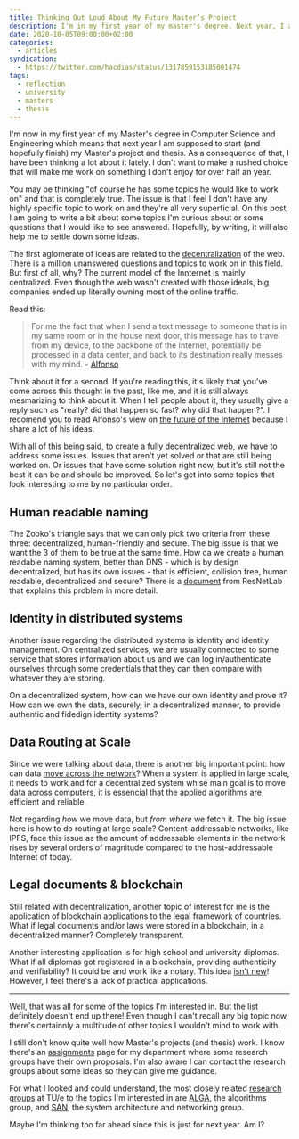 ```yaml
---
title: Thinking Out Loud About My Future Master’s Project
description: I'm in my first year of my master's degree. Next year, I am supposed to do a master's project and thesis. Thus, it's never too early to think about it.
date: 2020-10-05T09:00:00+02:00
categories:
  - articles
syndication:
  - https://twitter.com/hacdias/status/1317859153185001474
tags:
  - reflection
  - university
  - masters
  - thesis
---
```


I'm now in my first year of my Master's degree in Computer Science and Engineering which means that next year I am supposed to start (and hopefully finish) my Master's project and thesis. As a consequence of that, I have been thinking a lot about it lately. I don't want to make a rushed choice that will make me work on something I don't enjoy for over half an year.

<!--more-->

You may be thinking "of course he has some topics he would like to work on" and that is completely true. The issue is that I feel I don't have any highly specific topic to work on and they're all very superficial. On this post, I am going to write a bit about some topics I'm curious about or some questions that I would like to see answered. Hopefully, by writing, it will also help me to settle down some ideas.

The first aglomerate of ideas are related to the [decentralization] of the web. There is a million unanswered questions and topics to work on in this field. But first of all, why? The current model of the Innternet is mainly centralized. Even though the web wasn't created with those ideals, big companies ended up literally owning most of the online traffic.

Read this:

> For me the fact that when I send a text message to someone that is in my same room or in the house next door, this message has to travel from my device, to the backbone of the Internet, potentially be processed in a data center, and back to its destination really messes with my mind. - [Alfonso][alfonso]

Think about it for a second. If you're reading this, it's likely that you've come across this thought in the past, like me, and it is still always mesmarizing to think about it. When I tell people about it, they usually give a reply such as "really? did that happen so fast? why did that happen?". I recomend you to read Alfonso's view on [the future of the Internet][alfonso-view] because I share a lot of his ideas.

With all of this being said, to create a fully decentralized web, we have to address some issues. Issues that aren't yet solved or that are still being worked on. Or issues that have some solution right now, but it's still not the best it can be and should be improved. So let's get into some topics that look interesting to me by no particular order.

## Human readable naming

The Zooko's triangle says that we can only pick two criteria from these three: decentralized, human-friendly and secure. The big issue is that we want the 3 of them to be true at the same time. How ca we create a human readable naming system, better than DNS - which is by design decentralized, but has its own issues - that is efficient, collision free, human readable, decentralized and secure? There is a [document](https://github.com/protocol/ResNetLab/blob/master/OPEN_PROBLEMS/HUMAN_READABLE_NAMING.md) from ResNetLab that explains this problem in more detail.

## Identity in distributed systems

Another issue regarding the distributed systems is identity and identity management. On centralized services, we are usually connected to some service that stores information about us and we can log in/authenticate ourselves through some credentials that they can then compare with whatever they are storing.

On a decentralized system, how can we have our own identity and prove it? How can we own the data, securely, in a decentralized manner, to provide authentic and fidedign identity systems?

## Data Routing at Scale

Since we were talking about data, there is another big important point: how can data [move across the network](https://github.com/protocol/ResNetLab/blob/master/OPEN_PROBLEMS/ROUTING_AT_SCALE.md)? When a system is applied in large scale, it needs to work and for a decentralized system whise main goal is to move data across computers, it is essencial that the applied algorithms are efficient and reliable.

Not regarding _how_ we move data, but _from where_ we fetch it. The big issue here is how to do routing at large scale? Content-addressable networks, like IPFS, face this issue as the amount of addressable elements in the network rises by several orders of magnitude compared to the host-addressable Internet of today.

## Legal documents & blockchain

Still related with decentralization, another topic of interest for me is the application of blockchain applications to the legal framework of countries. What if legal documents and/or laws were stored in a blockchain, in a decentralized manner? Completely transparent.

Another interesting application is for high school and university diplomas. What if all diplomas got registered in a blockchain, providing authenticity and verifiability? It could be and work like a notary. This idea [isn't new](https://www.researchgate.net/publication/327483862_Blockchain_as_a_Notarization_Service_for_Data_Sharing_with_Personal_Data_Store)! However, I feel there's a lack of practical applications.
 
---

Well, that was all for some of the topics I'm interested in. But the list definitely doesn't end up there! Even though I can't recall any big topic now, there's certainnly a multitude of other topics I wouldn't mind to work with.

I still don't know quite well how Master's projects (and thesis) work. I know there's an [assignments] page for my department where some research groups have their own proposals. I'm also aware I can contact the research groups about some ideas so they can give me guidance.

For what I looked and could understand, the most closely related [research groups][groups] at TU/e to the topics I'm interested in are [ALGA][alga], the algorithms group, and [SAN], the system architecture and networking group.

Maybe I'm thinking too far ahead since this is just for next year. Am I?

[alga]: https://alga.win.tue.nl/
[uai]: https://uai.win.tue.nl/
[assignments]: https://assignments.win.tue.nl/
[san]: https://www.win.tue.nl/san/main/research/
[groups]: https://educationguide.tue.nl/programs/graduate-school/masters-programs/computer-science-and-engineering/graduation/cs-research-groups/
[alfonso]: https://adlrocha.substack.com/p/adlrocha-what-the-next-generation
[alfonso-view]: https://adlrocha.substack.com/p/adlrocha-my-vision-for-a-new-internet
[decentralization]: /tags/decentralization/
